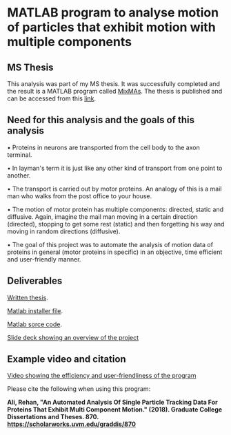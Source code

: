# MATLAB program to analyse motion of particles that exhibit motion with multiple components  
   
## MS Thesis   
    
This analysis was part of my MS thesis. It was successfully completed and the result is a MATLAB program called [MixMAs](). The thesis is published and can be accessed from this [link]().   
   
   
## Need for this analysis and the goals of this analysis   

•	Proteins in neurons are transported from the cell body to the axon terminal.    
   
•	In layman's term it is just like any other kind of transport from one point to another.   
    
•	The transport is carried out by motor proteins. An analogy of this is a mail man who walks from the post office to your house.   

•	The motion of motor protein has multiple components: directed, static and diffusive. Again, imagine the mail man moving in a certain direction (directed), stopping to get some rest (static) and then forgetting his way and moving in random directions (diffusive).   

•	The goal of this project was to automate the analysis of motion data of proteins in general (motor proteins in specific) in an objective, time efficient and user-friendly manner.   
    
## Deliverables
   
[Written thesis]().   

[Matlab installer file]().   
   
[Matlab sorce code]().

[Slide deck showing an overview of the project]()

## Example video and citation
   
[Video showing the efficiency and user-friendliness of the program]()
   
Please cite the following when using this program:   
   
**Ali, Rehan, "An Automated Analysis Of Single Particle Tracking Data For Proteins That Exhibit Multi Component Motion." (2018). Graduate College Dissertations and Theses. 870. 
https://scholarworks.uvm.edu/graddis/870**
